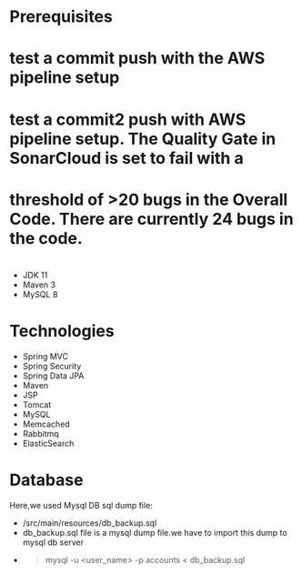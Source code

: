 # Prerequisites
# test a commit push with the AWS pipeline setup
# test a commit2 push with AWS pipeline setup. The Quality Gate in SonarCloud is set to fail with a 
# threshold of >20 bugs in the Overall Code. There are currently 24 bugs in the code.
#
- JDK 11 
- Maven 3 
- MySQL 8

# Technologies 
- Spring MVC
- Spring Security
- Spring Data JPA
- Maven
- JSP
- Tomcat
- MySQL
- Memcached
- Rabbitmq
- ElasticSearch
# Database
Here,we used Mysql DB 
sql dump file:
- /src/main/resources/db_backup.sql
- db_backup.sql file is a mysql dump file.we have to import this dump to mysql db server
- > mysql -u <user_name> -p accounts < db_backup.sql


